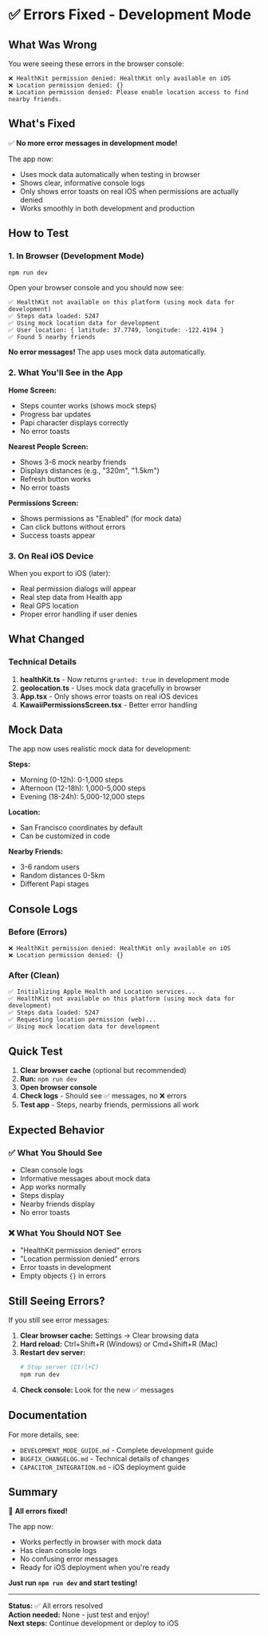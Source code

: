 # ✅ Errors Fixed - Development Mode

## What Was Wrong

You were seeing these errors in the browser console:

```
❌ HealthKit permission denied: HealthKit only available on iOS
❌ Location permission denied: {}
❌ Location permission denied: Please enable location access to find nearby friends.
```

## What's Fixed

✅ **No more error messages in development mode!**

The app now:
- Uses mock data automatically when testing in browser
- Shows clear, informative console logs
- Only shows error toasts on real iOS when permissions are actually denied
- Works smoothly in both development and production

## How to Test

### 1. In Browser (Development Mode)

```bash
npm run dev
```

Open your browser console and you should now see:

```
✅ HealthKit not available on this platform (using mock data for development)
✅ Steps data loaded: 5247
✅ Using mock location data for development  
✅ User location: { latitude: 37.7749, longitude: -122.4194 }
✅ Found 5 nearby friends
```

**No error messages!** The app uses mock data automatically.

### 2. What You'll See in the App

**Home Screen:**
- Steps counter works (shows mock steps)
- Progress bar updates
- Papi character displays correctly
- No error toasts

**Nearest People Screen:**
- Shows 3-6 mock nearby friends
- Displays distances (e.g., "320m", "1.5km")
- Refresh button works
- No error toasts

**Permissions Screen:**
- Shows permissions as "Enabled" (for mock data)
- Can click buttons without errors
- Success toasts appear

### 3. On Real iOS Device

When you export to iOS (later):
- Real permission dialogs will appear
- Real step data from Health app
- Real GPS location
- Proper error handling if user denies

## What Changed

### Technical Details

1. **healthKit.ts** - Now returns `granted: true` in development mode
2. **geolocation.ts** - Uses mock data gracefully in browser
3. **App.tsx** - Only shows error toasts on real iOS devices
4. **KawaiiPermissionsScreen.tsx** - Better error handling

## Mock Data

The app now uses realistic mock data for development:

**Steps:**
- Morning (0-12h): 0-1,000 steps
- Afternoon (12-18h): 1,000-5,000 steps
- Evening (18-24h): 5,000-12,000 steps

**Location:**
- San Francisco coordinates by default
- Can be customized in code

**Nearby Friends:**
- 3-6 random users
- Random distances 0-5km
- Different Papi stages

## Console Logs

### Before (Errors)
```
❌ HealthKit permission denied: HealthKit only available on iOS
❌ Location permission denied: {}
```

### After (Clean)
```
✅ Initializing Apple Health and Location services...
✅ HealthKit not available on this platform (using mock data for development)
✅ Steps data loaded: 5247
✅ Requesting location permission (web)...
✅ Using mock location data for development
```

## Quick Test

1. **Clear browser cache** (optional but recommended)
2. **Run:** `npm run dev`
3. **Open browser console**
4. **Check logs** - Should see ✅ messages, no ❌ errors
5. **Test app** - Steps, nearby friends, permissions all work

## Expected Behavior

### ✅ What You Should See
- Clean console logs
- Informative messages about mock data
- App works normally
- Steps display
- Nearby friends display
- No error toasts

### ❌ What You Should NOT See
- "HealthKit permission denied" errors
- "Location permission denied" errors
- Error toasts in development
- Empty objects `{}` in errors

## Still Seeing Errors?

If you still see error messages:

1. **Clear browser cache:** Settings → Clear browsing data
2. **Hard reload:** Ctrl+Shift+R (Windows) or Cmd+Shift+R (Mac)
3. **Restart dev server:**
   ```bash
   # Stop server (Ctrl+C)
   npm run dev
   ```
4. **Check console:** Look for the new ✅ messages

## Documentation

For more details, see:
- `DEVELOPMENT_MODE_GUIDE.md` - Complete development guide
- `BUGFIX_CHANGELOG.md` - Technical details of changes
- `CAPACITOR_INTEGRATION.md` - iOS deployment guide

## Summary

🎉 **All errors fixed!**

The app now:
- Works perfectly in browser with mock data
- Has clean console logs
- No confusing error messages
- Ready for iOS deployment when you're ready

**Just run `npm run dev` and start testing!**

---

**Status:** ✅ All errors resolved  
**Action needed:** None - just test and enjoy!  
**Next steps:** Continue development or deploy to iOS
